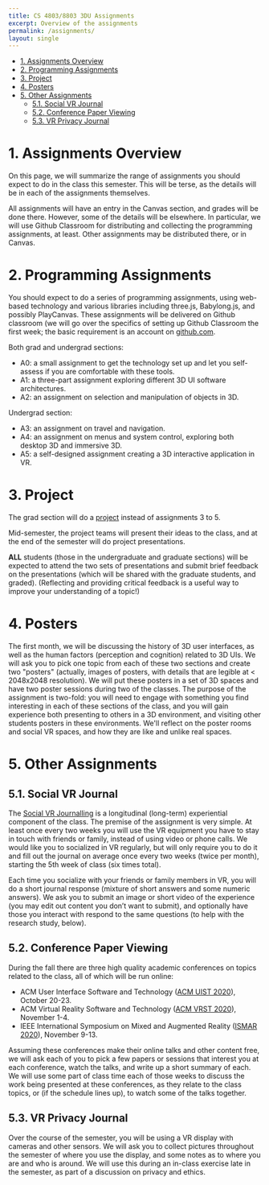 ```yaml
---
title: CS 4803/8803 3DU Assignments
excerpt: Overview of the assignments
permalink: /assignments/
layout: single
---
```

<!-- TOC -->

- [1. Assignments Overview](#1-assignments-overview)
- [2. Programming Assignments](#2-programming-assignments)
- [3. Project](#3-project)
- [4. Posters](#4-posters)
- [5. Other Assignments](#5-other-assignments)
    - [5.1. Social VR Journal](#51-social-vr-journal)
    - [5.2. Conference Paper Viewing](#52-conference-paper-viewing)
    - [5.3. VR Privacy Journal](#53-vr-privacy-journal)

<!-- /TOC -->

# 1. Assignments Overview

On this page, we will summarize the range of assignments you should expect to do in the class this semester. This will be terse, as the details will be in each of the assignments themselves.

All assignments will have an entry in the Canvas section, and grades will be done there.  However, some of the details will be elsewhere.  In particular, we will use Github Classroom for distributing and collecting the programming assignments, at least.  Other assignments may be distributed there, or in Canvas.

# 2. Programming Assignments

You should expect to do a series of programming assignments, using web-based technology and various libraries including three.js, Babylong.js, and possibly PlayCanvas.  These assignments will be delivered on Github classroom (we will go over the specifics of setting up Github Classroom the first week; the basic requirement is an account on [github.com](https://github.com).

Both grad and undergrad sections:
- A0: a small assignment to get the technology set up and let you self-assess if you are comfortable with these tools.
- A1: a three-part assignment exploring different 3D UI software architectures.
- A2: an assignment on selection and manipulation of objects in 3D.

Undergrad section:
- A3: an assignment on travel and navigation.
- A4: an assignment on menus and system control, exploring both desktop 3D and immersive 3D.
- A5: a self-designed assignment creating a 3D interactive application in VR.

# 3. Project

The grad section will do a [project](/project/) instead of assignments 3 to 5. 

Mid-semester, the project teams will present their ideas to the class, and at the end of the semester will do project presentations. 

**ALL** students (those in the undergraduate and graduate sections) will be expected to attend the two sets of presentations and submit brief feedback on the presentations (which will be shared with the graduate students, and graded). (Reflecting and providing critical feedback is a useful way to improve your understanding of a topic!)

# 4. Posters

The first month, we will be discussing the history of 3D user interfaces, as well as the human factors (perception and cognition) related to 3D UIs.  We will ask you to pick one topic from each of these two sections and create two "posters" (actually, images of posters, with details that are legible at < 2048x2048 resolution).  We will put these posters in a set of 3D spaces and have two poster sessions during two of the classes.  The purpose of the assignment is two-fold:  you will need to engage with something you find interesting in each of these sections of the class, and you will gain experience both presenting to others in a 3D environment, and visiting other students posters in these environments.  We'll reflect on the poster rooms and social VR spaces, and how they are like and unlike real spaces.

# 5. Other Assignments

## 5.1. Social VR Journal

The [Social VR Journalling](/assignments/social-journal/) is a longitudinal (long-term) experiential component of the class.  The premise of the assignment is very simple. At least once every two weeks you will use the VR equipment you have to stay in touch with friends or family, instead of using video or phone calls. We would like you to socialized in VR regularly, but will only require you to do it and fill out the journal on average once every two weeks (twice per month), starting the 5th week of class (six times total).

Each time you socialize with your friends or family members in VR, you will do a short journal response (mixture of short answers and some numeric answers). We ask you to submit an image or short video of the experience (you may edit out content you don’t want to submit), and optionally have those you interact with respond to the same questions (to help with the research study, below). 

## 5.2. Conference Paper Viewing

During the fall there are three high quality academic conferences on topics related to the class, all of which will be run online:
- ACM User Interface Software and Technology ([ACM UIST 2020](https://uist.acm.org/uist2020/)), October 20-23.
- ACM Virtual Reality Software and Technology ([ACM VRST 2020](https://vrst.acm.org/)), November 1-4.
- IEEE International Symposium on Mixed and Augmented Reality ([ISMAR 2020](https://ismar20.org)), November 9-13.

Assuming these conferences make their online talks and other content free, we will ask each of you to pick a few papers or sessions that interest you at each conference, watch the talks, and write up a short summary of each. We will use some part of class time each of those weeks to discuss the work being presented at these conferences, as they relate to the class topics, or (if the schedule lines up), to watch some of the talks together.

## 5.3. VR Privacy Journal

Over the course of the semester, you will be using a VR display with cameras and other sensors. We will ask you to collect pictures throughout the semester of where you use the display, and some notes as to where you are and who is around.  We will use this during an in-class exercise late in the semester, as part of a discussion on privacy and ethics.
